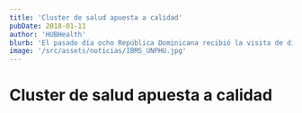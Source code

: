 ```yaml
---
title: 'Cluster de salud apuesta a calidad'
pubDate: 2018-01-11
author: 'HUBHealth'
blurb: 'El pasado día ocho República Dominicana recibió la visita de directores de la Junta Internacional de Medicina y Cirugía (International Board of Medicine and Surgery - www.IBMS.us ).'
image: '/src/assets/noticias/IBMS_UNPHU.jpg'
---
```


# Cluster de salud apuesta a calidad
